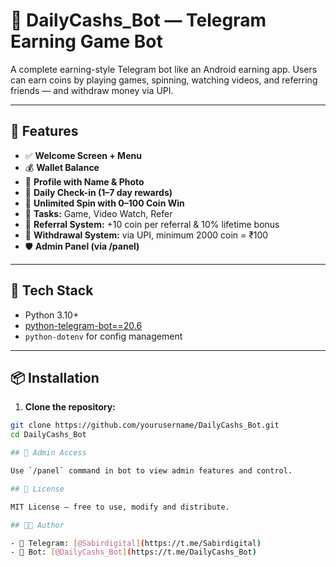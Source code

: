 # 💸 DailyCashs_Bot — Telegram Earning Game Bot

A complete earning-style Telegram bot like an Android earning app. Users can earn coins by playing games, spinning, watching videos, and referring friends — and withdraw money via UPI.

---

## 🚀 Features

- ✅ **Welcome Screen + Menu**
- 💰 **Wallet Balance**
- 👤 **Profile with Name & Photo**
- 📅 **Daily Check-in (1–7 day rewards)**
- 🎯 **Unlimited Spin with 0–100 Coin Win**
- 🧩 **Tasks:** Game, Video Watch, Refer
- 👥 **Referral System:** +10 coin per referral & 10% lifetime bonus
- 💸 **Withdrawal System:** via UPI, minimum 2000 coin = ₹100
- 🛡 **Admin Panel (via /panel)**

---

## 🧠 Tech Stack

- Python 3.10+
- [python-telegram-bot==20.6](https://github.com/python-telegram-bot/python-telegram-bot)
- `python-dotenv` for config management

---

## 📦 Installation

1. **Clone the repository:**
```bash
git clone https://github.com/yourusername/DailyCashs_Bot.git
cd DailyCashs_Bot

## 🙋 Admin Access

Use `/panel` command in bot to view admin features and control.

## 🧾 License

MIT License — free to use, modify and distribute.

## 🧑‍💻 Author

- 👤 Telegram: [@Sabirdigital](https://t.me/Sabirdigital)
- 🔗 Bot: [@DailyCashs_Bot](https://t.me/DailyCashs_Bot)
